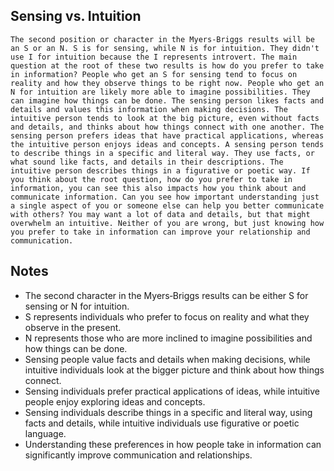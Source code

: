 ## Sensing vs. Intuition
```
The second position or character in the Myers‑Briggs results will be an S or an N. S is for sensing, while N is for intuition. They didn't use I for intuition because the I represents introvert. The main question at the root of these two results is how do you prefer to take in information? People who get an S for sensing tend to focus on reality and how they observe things to be right now. People who get an N for intuition are likely more able to imagine possibilities. They can imagine how things can be done. The sensing person likes facts and details and values this information when making decisions. The intuitive person tends to look at the big picture, even without facts and details, and thinks about how things connect with one another. The sensing person prefers ideas that have practical applications, whereas the intuitive person enjoys ideas and concepts. A sensing person tends to describe things in a specific and literal way. They use facts, or what sound like facts, and details in their descriptions. The intuitive person describes things in a figurative or poetic way. If you think about the root question, how do you prefer to take in information, you can see this also impacts how you think about and communicate information. Can you see how important understanding just a single aspect of you or someone else can help you better communicate with others? You may want a lot of data and details, but that might overwhelm an intuitive. Neither of you are wrong, but just knowing how you prefer to take in information can improve your relationship and communication.
```

## Notes
- The second character in the Myers‑Briggs results can be either S for sensing or N for intuition.
- S represents individuals who prefer to focus on reality and what they observe in the present.
- N represents those who are more inclined to imagine possibilities and how things can be done.
- Sensing people value facts and details when making decisions, while intuitive individuals look at the bigger picture and think about how things connect.
- Sensing individuals prefer practical applications of ideas, while intuitive people enjoy exploring ideas and concepts.
- Sensing individuals describe things in a specific and literal way, using facts and details, while intuitive individuals use figurative or poetic language.
- Understanding these preferences in how people take in information can significantly improve communication and relationships.